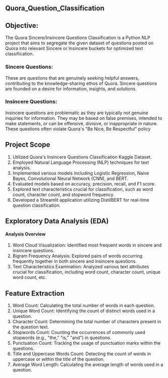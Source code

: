 ## Quora_Question_Classification

## Objective:
The Quora Sincere/Insincere Questions Classification is a Python NLP project that aims to 
segregate the given dataset of questions posted on Quora into relevant Sincere or Insincere buckets 
for optimized text classification.

### Sincere Questions: 
These are questions that are genuinely seeking helpful answers, contributing to 
the knowledge-sharing ethos of Quora. Sincere questions are founded on a desire for information, 
insights, and solutions.

### Insincere Questions: 
Insincere questions are problematic as they are typically not genuine inquiries 
for information. They may be based on false premises, intended to make statements, or can be 
offensive, divisive, or inappropriate in nature. These questions often violate Quora's "Be Nice, Be 
Respectful" policy

## Project Scope
1. Utilized Quora's Insincere Questions Classification Kaggle Dataset.
2. Employed Natural Language Processing (NLP) techniques for text analysis.
3. Implemented various models including Logistic Regression, Naive Bayes, Convolutional Neural Network (CNN), and BERT. 
4. Evaluated models based on accuracy, precision, recall, and F1 score.
5. Explored text characteristics crucial for classification, such as word count, character count, and stopword frequency.
6. Developed a Streamlit application utilizing DistilBERT for real-time question classification.

## Exploratory Data Analysis (EDA)
#### Analysis Overview
1. Word Cloud Visualization: Identified most frequent words in sincere and insincere questions. 
2. Bigram Frequency Analysis: Explored pairs of words occurring frequently together in both sincere and insincere questions.
3. Text Characteristics Examination: Analyzed various text attributes crucial for classification, including word count, character count, unique word count, etc.

## Feature Extraction
1. Word Count: Calculating the total number of words in each question.
2. Unique Word Count: Identifying the count of distinct words used in a question.
3. Character Count: Determining the total number of characters present in the question text.
4. Stopwords Count: Counting the occurrences of commonly used stopwords (e.g., "the," "is," "and") in questions.
5. Punctuation Count: Tracking the usage of punctuation marks within the questions.
6. Title and Uppercase Words Count: Detecting the count of words in uppercase or within the title of the question.
7. Average Word Length: Calculating the average length of words used in a question.

